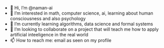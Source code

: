 - 👋 Hi, I’m @naman-ai
- 👀 I’m interested in math, computer science, ai, learning about human consciousness and also psychology
- 🌱 I’m currently learning algorithms, data science and formal systems
- 💞️ I’m looking to collaborate on a project that will teach me how to apply artificial inteeligence in the real world
- 📫 How to reach me: email as seen on my profile
<!---
naman-ai/naman-ai is a ✨ special ✨ repository because its `README.md` (this file) appears on your GitHub profile.
You can click the Preview link to take a look at your changes.
--->
